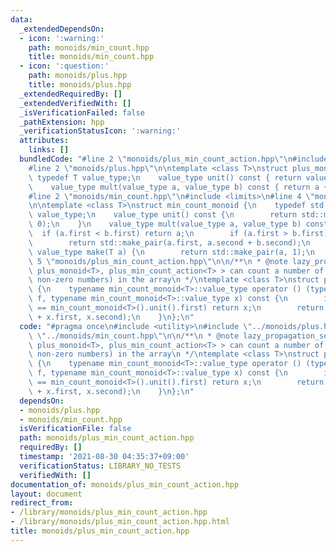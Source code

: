 ```yaml
---
data:
  _extendedDependsOn:
  - icon: ':warning:'
    path: monoids/min_count.hpp
    title: monoids/min_count.hpp
  - icon: ':question:'
    path: monoids/plus.hpp
    title: monoids/plus.hpp
  _extendedRequiredBy: []
  _extendedVerifiedWith: []
  _isVerificationFailed: false
  _pathExtension: hpp
  _verificationStatusIcon: ':warning:'
  attributes:
    links: []
  bundledCode: "#line 2 \"monoids/plus_min_count_action.hpp\"\n#include <utility>\n\
    #line 2 \"monoids/plus.hpp\"\n\ntemplate <class T>\nstruct plus_monoid {\n   \
    \ typedef T value_type;\n    value_type unit() const { return value_type(); }\n\
    \    value_type mult(value_type a, value_type b) const { return a + b; }\n};\n\
    #line 2 \"monoids/min_count.hpp\"\n#include <limits>\n#line 4 \"monoids/min_count.hpp\"\
    \n\ntemplate <class T>\nstruct min_count_monoid {\n    typedef std::pair<T, int>\
    \ value_type;\n    value_type unit() const {\n        return std::make_pair(std::numeric_limits<T>::max(),\
    \ 0);\n    }\n    value_type mult(value_type a, value_type b) const {\n      \
    \  if (a.first < b.first) return a;\n        if (a.first > b.first) return b;\n\
    \        return std::make_pair(a.first, a.second + b.second);\n    }\n    static\
    \ value_type make(T a) {\n        return std::make_pair(a, 1);\n    }\n};\n#line\
    \ 5 \"monoids/plus_min_count_action.hpp\"\n\n/**\n * @note lazy_propagation_segment_tree<min_count_monoid<T>,\
    \ plus_monoid<T>, plus_min_count_action<T> > can count a number of zeros (or,\
    \ non-zero numbers) in the array\n */\ntemplate <class T>\nstruct plus_min_count_action\
    \ {\n    typename min_count_monoid<T>::value_type operator () (typename plus_monoid<T>::value_type\
    \ f, typename min_count_monoid<T>::value_type x) const {\n        if (x.first\
    \ == min_count_monoid<T>().unit().first) return x;\n        return std::make_pair(f\
    \ + x.first, x.second);\n    }\n};\n"
  code: "#pragma once\n#include <utility>\n#include \"../monoids/plus.hpp\"\n#include\
    \ \"../monoids/min_count.hpp\"\n\n/**\n * @note lazy_propagation_segment_tree<min_count_monoid<T>,\
    \ plus_monoid<T>, plus_min_count_action<T> > can count a number of zeros (or,\
    \ non-zero numbers) in the array\n */\ntemplate <class T>\nstruct plus_min_count_action\
    \ {\n    typename min_count_monoid<T>::value_type operator () (typename plus_monoid<T>::value_type\
    \ f, typename min_count_monoid<T>::value_type x) const {\n        if (x.first\
    \ == min_count_monoid<T>().unit().first) return x;\n        return std::make_pair(f\
    \ + x.first, x.second);\n    }\n};\n"
  dependsOn:
  - monoids/plus.hpp
  - monoids/min_count.hpp
  isVerificationFile: false
  path: monoids/plus_min_count_action.hpp
  requiredBy: []
  timestamp: '2021-08-30 04:35:37+09:00'
  verificationStatus: LIBRARY_NO_TESTS
  verifiedWith: []
documentation_of: monoids/plus_min_count_action.hpp
layout: document
redirect_from:
- /library/monoids/plus_min_count_action.hpp
- /library/monoids/plus_min_count_action.hpp.html
title: monoids/plus_min_count_action.hpp
---
```

